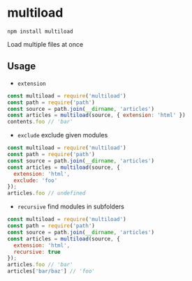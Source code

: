 # multiload

```
npm install multiload
```

Load multiple files at once

## Usage

* `extension`

```javascript
const multiload = require('multiload')
const path = require('path')
const source = path.join(__dirname, 'articles')
const articles = multiload(source, { extension: 'html' })
contents.foo // 'bar'
```

* `exclude` exclude given modules

```javascript
const multiload = require('multiload')
const path = require('path')
const source = path.join(__dirname, 'articles')
const articles = multiload(source, {
  extension: 'html',
  exclude: 'foo'
});
articles.foo // undefined
```

* `recursive` find modules in subfolders

```javascript
const multiload = require('multiload')
const path = require('path')
const source = path.join(__dirname, 'articles')
const articles = multiload(source, {
  extension: 'html',
  recursive: true
});
articles.foo // 'bar'
articles['bar/baz'] // 'foo'
```
